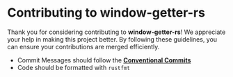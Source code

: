 # Contributing to window-getter-rs

Thank you for considering contributing to **window-getter-rs**\!
We appreciate your help in making this project better.
By following these guidelines, you can ensure your contributions are merged efficiently.

- Commit Messages should follow the **[Conventional Commits](https://www.conventionalcommits.org/en/v1.0.0/)**
- Code should be formatted with `rustfmt`
